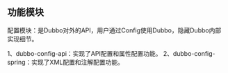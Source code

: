 ## 功能模块
配置模块：是Dubbo对外的API，用户通过Config使用Dubbo，隐藏Dubbo内部实现细节。

1、dubbo-config-api：实现了API配置和属性配置功能。
2、dubbo-config-spring：实现了XML配置和注解配置功能。